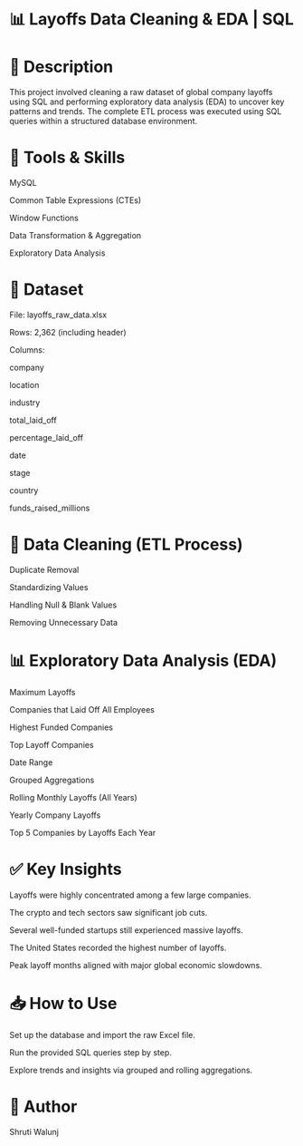# 📊 Layoffs Data Cleaning & EDA | SQL

# 📝 Description
This project involved cleaning a raw dataset of global company layoffs using SQL and performing exploratory data analysis (EDA) to uncover key patterns and trends. The complete ETL process was executed using SQL queries within a structured database environment.

# 🔧 Tools & Skills
MySQL

Common Table Expressions (CTEs)

Window Functions

Data Transformation & Aggregation

Exploratory Data Analysis

# 📁 Dataset
File: layoffs_raw_data.xlsx

Rows: 2,362 (including header)

Columns:

company

location

industry

total_laid_off

percentage_laid_off

date

stage

country

funds_raised_millions

# 🧹 Data Cleaning (ETL Process)

Duplicate Removal

Standardizing Values

Handling Null & Blank Values

Removing Unnecessary Data

# 📊 Exploratory Data Analysis (EDA)

Maximum Layoffs

Companies that Laid Off All Employees

Highest Funded Companies

Top Layoff Companies

Date Range

Grouped Aggregations

Rolling Monthly Layoffs (All Years)

Yearly Company Layoffs

Top 5 Companies by Layoffs Each Year

# ✅ Key Insights
Layoffs were highly concentrated among a few large companies.

The crypto and tech sectors saw significant job cuts.

Several well-funded startups still experienced massive layoffs.

The United States recorded the highest number of layoffs.

Peak layoff months aligned with major global economic slowdowns.

# 📥 How to Use
Set up the database and import the raw Excel file.

Run the provided SQL queries step by step.

Explore trends and insights via grouped and rolling aggregations.

# 👤 Author
Shruti Walunj
